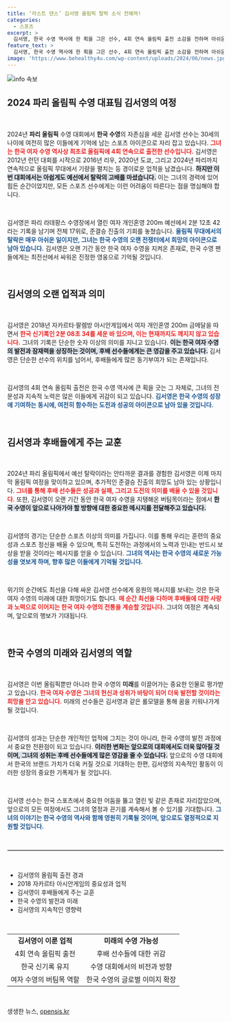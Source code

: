 ```yaml
---
title: ‘라스트 댄스’ 김서영 올림픽 탈락 소식 전해져!
categories:
  - 스포츠
excerpt: >
  김서영, 한국 수영 역사에 한 획을 그은 선수, 4회 연속 올림픽 출전 소감을 전하며 아쉬운 예선 탈락의 순간을 맞이했다. 준결승 진출의 기회는 남아있지만, 그녀의 여정이 끝나갈지도 모른다.
feature_text: >
  김서영, 한국 수영 역사에 한 획을 그은 선수, 4회 연속 올림픽 출전 소감을 전하며 아쉬운 예선 탈락의 순간을 맞이했다. 준결승 진출의 기회는 남아있지만, 그녀의 여정이 끝나갈지도 모른다.
image: 'https://www.behealthy4u.com/wp-content/uploads/2024/06/news.jpg'
---
```


<p><img src="https://www.behealthy4u.com/wp-content/uploads/2024/06/news.jpg" alt="info 속보" /></p>

<h2 data-ke-size="size26">2024 파리 올림픽 수영 대표팀 김서영의 여정</h2>

<p data-ke-size="size16">&nbsp;</p>

<p>2024년 <b>파리 올림픽</b> 수영 대회에서 <strong>한국 수영</strong>의 자존심을 세운 김서영 선수는 30세의 나이에 여전히 많은 이들에게 기억에 남는 스포츠 아이콘으로 자리 잡고 있습니다. <b><span style="color: #ee2323;">그녀는 한국 여자 수영 역사상 최초로 올림픽에 4회 연속으로 출전한 선수입니다.</span></b> 김서영은 2012년 런던 대회를 시작으로 2016년 리우, 2020년 도쿄, 그리고 2024년 파리까지 연속적으로 올림픽 무대에서 기량을 펼치는 등 경이로운 업적을 남겼습니다. <b><span style="background-color: #21538527;">하지만 이번 대회에서는 아쉽게도 예선에서 탈락의 고배를 마셨습니다.</span></b> 이는 그녀의 경력에 있어 힘든 순간이었지만, 모든 스포츠 선수에게는 이런 어려움이 따른다는 점을 명심해야 합니다. </p>

<p data-ke-size="size16">&nbsp;</p>

<p>김서영은 파리 라데팡스 수영장에서 열린 여자 개인혼영 200m 예선에서 2분 12초 42라는 기록을 남기며 전체 17위로, 준결승 진출의 기회를 놓쳤습니다. <b><span style="color: #1a5490;">올림픽 무대에서의 탈락은 매우 아쉬운 일이지만, 그녀는 한국 수영의 오랜 전쟁터에서 희망의 아이콘으로 남아 있습니다.</span></b> 김서영은 오랜 기간 동안 한국 여자 수영을 지켜온 존재로, 한국 수영 팬들에게는 최전선에서 싸워온 진정한 영웅으로 기억될 것입니다. </p>

<p data-ke-size="size16">&nbsp;</p>

<h2 data-ke-size="size26">김서영의 오랜 업적과 의미</h2>

<p data-ke-size="size16">&nbsp;</p>

<p>김서영은 2018년 자카르타·팔렘방 아시안게임에서 여자 개인혼영 200m 금메달을 따면서 <b><span style="color: #ee2323;">한국 신기록인 2분 08초 34를 세운 바 있으며, 이는 현재까지도 깨지지 않고 있습니다.</span></b> 그녀의 기록은 단순한 숫자 이상의 의미를 지니고 있습니다. <b><span style="background-color: #21538527;">이는 한국 여자 수영의 발전과 잠재력을 상징하는 것이며, 후배 선수들에게는 큰 영감을 주고 있습니다.</span></b> 김서영은 단순한 선수의 위치를 넘어서, 후배들에게 많은 동기부여가 되는 존재입니다. </p>

<p data-ke-size="size16">&nbsp;</p>

<p>김서영의 4회 연속 올림픽 출전은 한국 수영 역사에 큰 획을 긋는 그 자체로, 그녀의 전문성과 지속적 노력은 많은 이들에게 귀감이 되고 있습니다. <b><span style="color: #1a5490;">김서영은 한국 수영의 성장에 기여하는 동시에, 여전히 함수하는 도전과 성공의 아이콘으로 남아 있을 것입니다.</span></b></p>

<p data-ke-size="size16">&nbsp;</p>

<h2 data-ke-size="size26">김서영과 후배들에게 주는 교훈</h2>

<p data-ke-size="size16">&nbsp;</p>

<p>2024년 파리 올림픽에서 예선 탈락이라는 안타까운 결과를 경험한 김서영은 이제 마지막 올림픽 여정을 맞이하고 있으며, 추가적인 준결승 진출의 희망도 남아 있는 상황입니다. <b><span style="color: #ee2323;">그녀를 통해 후배 선수들은 성공과 실패, 그리고 도전의 의미를 배울 수 있을 것입니다.</span></b> 또한, 김서영이 오랜 기간 동안 한국 여자 수영을 지탱해온 버팀목이라는 점에서 <b><span style="background-color: #21538527;">한국 수영이 앞으로 나아가야 할 방향에 대한 중요한 메시지를 전달해주고 있습니다.</span></b></p>

<p data-ke-size="size16">&nbsp;</p>

<p>김서영의 경기는 단순한 스포츠 이상의 의미를 가집니다. 이를 통해 우리는 훈련의 중요성과 스포츠 정신을 배울 수 있으며, 특히 도전하는 과정에서의 노력과 인내는 반드시 보상을 받을 것이라는 메시지를 얻을 수 있습니다. <b><span style="color: #1a5490;">그녀의 역사는 한국 수영의 새로운 가능성을 엿보게 하며, 향후 많은 이들에게 기억될 것입니다.</span></b></p>

<p data-ke-size="size16">&nbsp;</p>

<p>위기의 순간에도 최선을 다해 싸운 김서영 선수에게 응원의 메시지를 보내는 것은 한국 여자 수영의 미래에 대한 희망이기도 합니다. <b><span style="color: #ee2323;">매 순간 최선을 다하며 후배들에 대한 사랑과 노력으로 이어지는 한국 여자 수영의 전통을 계승할 것입니다.</span></b> 그녀의 여정은 계속되며, 앞으로의 행보가 기대됩니다.</p>

<p data-ke-size="size16">&nbsp;</p>

<h2 data-ke-size="size26">한국 수영의 미래와 김서영의 역할</h2>

<p data-ke-size="size16">&nbsp;</p>

<p>김서영은 이번 올림픽뿐만 아니라 한국 수영의 <b>미래</b>를 이끌어가는 중요한 인물로 평가받고 있습니다. <b><span style="color: #ee2323;">한국 여자 수영은 그녀의 헌신과 성취가 바탕이 되어 더욱 발전할 것이라는 희망을 안고 있습니다.</span></b> 미래의 선수들은 김서영과 같은 롤모델을 통해 꿈을 키워나가게 될 것입니다. </p>

<p data-ke-size="size16">&nbsp;</p>

<p>김서영의 성과는 단순한 개인적인 업적에 그치는 것이 아니라, 한국 수영의 발전 과정에서 중요한 전환점이 되고 있습니다. <b><span style="background-color: #21538527;">이러한 변화는 앞으로의 대회에서도 더욱 많아질 것이며, 그녀의 성취는 후배 선수들에게 많은 영감을 줄 수 있습니다.</span></b> 앞으로의 수영 대회에서 한국의 브랜드 가치가 더욱 커질 것으로 기대하는 한편, 김서영의 지속적인 활동이 이러한 성장의 중요한 기폭제가 될 것입니다.</p>

<p data-ke-size="size16">&nbsp;</p>

<p>김서영 선수는 한국 스포츠에서 중요한 어둠을 뚫고 열린 빛 같은 존재로 자리잡았으며, 앞으로의 모든 여정에서도 그녀의 열정과 끈기를 계속해서 볼 수 있기를 기대합니다. <b><span style="color: #1a5490;">그녀의 이야기는 한국 수영의 역사와 함께 영원히 기록될 것이며, 앞으로도 열정적으로 지원할 것입니다.</span></b></p>

<p data-ke-size="size16">&nbsp;</p>

<hr style="border: 1px solid #cfcbcb;"/>

<p data-ke-size="size16">&#160;</p>

<ul>
  <li>김서영의 올림픽 출전 경과</li>
  <li>2018 자카르타 아시안게임의 중요성과 업적</li>
  <li>김서영이 후배들에게 주는 교훈</li>
  <li>한국 수영의 발전과 미래</li>
  <li>김서영의 지속적인 영향력</li>
</ul>

<p data-ke-size="size16">&nbsp;</p>

<table style="width: 100%; border-collapse: collapse;">
  <tr>
    <td style="text-align: center; height: 17px;"><b>김서영이 이룬 업적</b></td>
    <td style="text-align: center; height: 17px;"><b>미래의 수영 가능성</b></td>
  </tr>
  <tr>
    <td style="text-align: center; height: 17px;">4회 연속 올림픽 출전</td>
    <td style="text-align: center; height: 17px;">후배 선수들에 대한 귀감</td>
  </tr>
  <tr>
    <td style="text-align: center; height: 17px;">한국 신기록 유지</td>
    <td style="text-align: center; height: 17px;">수영 대회에서의 비전과 방향</td>
  </tr>
  <tr>
    <td style="text-align: center; height: 17px;">여자 수영의 버팀목 역할</td>
    <td style="text-align: center; height: 17px;">한국 수영의 글로벌 이미지 확장</td>
  </tr>
</table>

<p data-ke-size="size16">&nbsp;</p>
생생한 뉴스, <a href="https://opensis.kr" rel="dofollow">opensis.kr</a>


